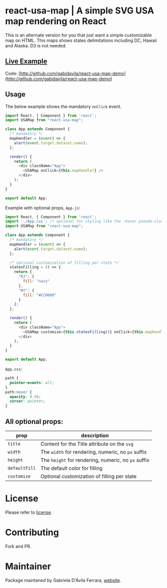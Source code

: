 # react-usa-map | A simple SVG USA map rendering on React

This is an alternate version for you that just want a simple customizable map on HTML. This maps shows states delimitations including DC, Hawaii and Alaska. D3 is not needed.

## [Live Example](http://react-usa-map-demo.herokuapp.com)
Code: [http://github.com/gabidavila/react-usa-map-demo](http://github.com/gabidavila/react-usa-map-demo)

## Usage

The below example shows the mandatory `onClick` event.

```javascript
import React, { Component } from 'react';
import USAMap from "react-usa-map";

class App extends Component {
  /* mandatory */
  mapHandler = (event) => {
    alert(event.target.dataset.name);
  };

  render() {
    return (
      <div className="App">
        <USAMap onClick={this.mapHandler} />
      </div>
    );
  }
}

export default App;
```

Example with optional props, `App.js`:

```javascript
import React, { Component } from 'react';
import './App.css'; /* optional for styling like the :hover pseudo-class */
import USAMap from "react-usa-map";

class App extends Component {
  /* mandatory */
  mapHandler = (event) => {
    alert(event.target.dataset.name);
  };

  /* optional customization of filling per state */
  statesFilling = () => {
    return {
      "NJ": {
        fill: "navy"
      },
      "NY": {
        fill: "#CC0000"
      }
    };
  };

  render() {
    return (
      <div className="App">
        <USAMap customize={this.statesFilling()} onClick={this.mapHandler} />
      </div>
    );
  }
}

export default App;
```

`App.css`:

```css
path {
  pointer-events: all;
}
path:hover {
  opacity: 0.50;
  cursor: pointer;
}
```

## All optional props:

|prop|description|
|----|-----------|
|`title`| Content for the Title attribute on the `svg`|
|`width`| The `width` for rendering, numeric, no `px` suffix|
|`height`| The `height` for rendering, numeric, no `px` suffix|
|`defaultFill`| The default color for filling|
|`customize`| Optional customization of filling per state |

# License

Please refer to [license](LICENSE.md).

# Contributing

Fork and PR.

# Maintainer

Package maintaned by Gabriela D'Ávila Ferrara, [website](http://gabriela.io).
